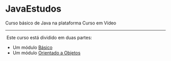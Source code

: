 # JavaEstudos
Curso básico de Java na plataforma Curso em Vídeo

---

​	Este curso está dividido em duas partes:

- Um módulo [Básico](./Básico/Material.md)
- Um módulo [Orientado a Objetos](.)

